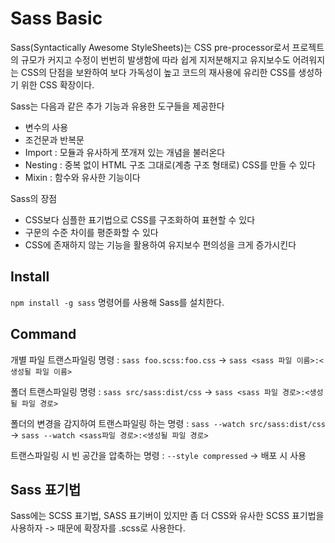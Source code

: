 # Sass Basic

Sass(Syntactically Awesome StyleSheets)는 CSS pre-processor로서 프로젝트의 규모가 커지고 수정이 번번히 발생함에 따라 쉽게 지저분해지고 유지보수도 어려워지는 CSS의 단점을 보완하여 보다 가독성이 높고 코드의 재사용에 유리한 CSS를 생성하기 위한 CSS 확장이다.

Sass는 다음과 같은 추가 기능과 유용한 도구들을 제공한다
- 변수의 사용
- 조건문과 반복문
- Import : 모듈과 유사하게 쪼개져 있는 개념을 불러온다
- Nesting : 중복 없이 HTML 구조 그대로(계층 구조 형태로) CSS를 만들 수 있다
- Mixin : 함수와 유사한 기능이다

Sass의 장점
- CSS보다 심플한 표기법으로 CSS를 구조화하여 표현할 수 있다
- 구문의 수준 차이를 평준화할 수 있다
- CSS에 존재하지 않는 기능을 활용하여 유지보수 편의성을 크게 증가시킨다

## Install

`npm install -g sass` 명령어를 사용해 Sass를 설치한다.

## Command

개별 파일 트랜스파일링 명령 : `sass foo.scss:foo.css` -> `sass <sass 파일 이름>:<생성될 파일 이름>`

폴더 트랜스파일링 명령 : `sass src/sass:dist/css` -> `sass <sass 파일 경로>:<생성될 파일 경로>`

폴더의 변경을 감지하여 트랜스파일링 하는 명령 : `sass --watch src/sass:dist/css` -> `sass --watch <sass파일 경로>:<생성될 파일 경로>`

트랜스파일링 시 빈 공간을 압축하는 명령 : `--style compressed` -> 배포 시 사용

## Sass 표기법

Sass에는 SCSS 표기법, SASS 표기버이 있지만 좀 더 CSS와 유사한 SCSS 표기법을 사용하자 -> 때문에 확장자를 .scss로 사용한다.

